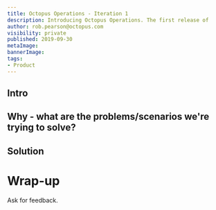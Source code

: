 ```yaml
---
title: Octopus Operations - Iteration 1
description: Introducing Octopus Operations. The first release of 
author: rob.pearson@octopus.com
visibility: private
published: 2019-09-30
metaImage: 
bannerImage: 
tags:
- Product
---
```


## Intro



## Why - what are the problems/scenarios we're trying to solve? 



## Solution



# Wrap-up

Ask for feedback.